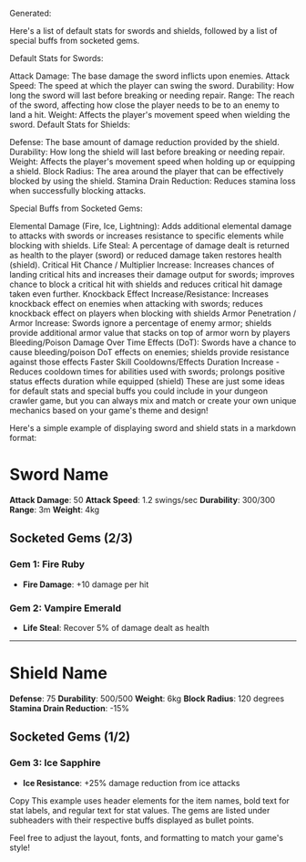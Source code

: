 Generated:

Here's a list of default stats for swords and shields, followed by a list of special buffs from socketed gems.

Default Stats for Swords:

Attack Damage: The base damage the sword inflicts upon enemies.
Attack Speed: The speed at which the player can swing the sword.
Durability: How long the sword will last before breaking or needing repair.
Range: The reach of the sword, affecting how close the player needs to be to an enemy to land a hit.
Weight: Affects the player's movement speed when wielding the sword.
Default Stats for Shields:

Defense: The base amount of damage reduction provided by the shield.
Durability: How long the shield will last before breaking or needing repair.
Weight: Affects the player's movement speed when holding up or equipping a shield.
Block Radius: The area around the player that can be effectively blocked by using the shield.
Stamina Drain Reduction: Reduces stamina loss when successfully blocking attacks.

Special Buffs from Socketed Gems:

Elemental Damage (Fire, Ice, Lightning): Adds additional elemental damage to attacks with swords or increases resistance to specific elements while blocking with shields.
Life Steal: A percentage of damage dealt is returned as health to the player (sword) or reduced damage taken restores health (shield).
Critical Hit Chance / Multiplier Increase: Increases chances of landing critical hits and increases their damage output for swords; improves chance to block a critical hit with shields and reduces critical hit damage taken even further.
Knockback Effect Increase/Resistance: Increases knockback effect on enemies when attacking with swords; reduces knockback effect on players when blocking with shields
Armor Penetration / Armor Increase: Swords ignore a percentage of enemy armor; shields provide additional armor value that stacks on top of armor worn by players
Bleeding/Poison Damage Over Time Effects (DoT): Swords have a chance to cause bleeding/poison DoT effects on enemies; shields provide resistance against those effects
Faster Skill Cooldowns/Effects Duration Increase - Reduces cooldown times for abilities used with swords; prolongs positive status effects duration while equipped (shield)
These are just some ideas for default stats and special buffs you could include in your dungeon crawler game, but you can always mix and match or create your own unique mechanics based on your game's theme and design!

Here's a simple example of displaying sword and shield stats in a markdown format:

# Sword Name

**Attack Damage**: 50
**Attack Speed**: 1.2 swings/sec
**Durability**: 300/300
**Range**: 3m
**Weight**: 4kg

## Socketed Gems (2/3)

### Gem 1: Fire Ruby
- **Fire Damage**: +10 damage per hit

### Gem 2: Vampire Emerald
- **Life Steal**: Recover 5% of damage dealt as health

---

# Shield Name

**Defense**: 75
**Durability**: 500/500
**Weight**: 6kg
**Block Radius**: 120 degrees
**Stamina Drain Reduction**: -15%

## Socketed Gems (1/2)

### Gem 3: Ice Sapphire
- **Ice Resistance**: +25% damage reduction from ice attacks

Copy
This example uses header elements for the item names, bold text for stat labels, and regular text for stat values. The gems are listed under subheaders with their respective buffs displayed as bullet points.

Feel free to adjust the layout, fonts, and formatting to match your game's style!